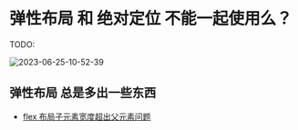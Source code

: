 # 弹性布局 和 绝对定位 不能一起使用么？

TODO:

![2023-06-25-10-52-39](https://cdn.jsdelivr.net/gh/ruan-cat/img-store/img/2023-06-25-10-52-39.jpg)

## 弹性布局 总是多出一些东西

- [flex 布局子元素宽度超出父元素问题](https://juejin.cn/post/6974356682574921765)
